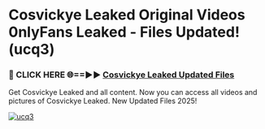 # Cosvickye Leaked Original Videos 0nlyFans Leaked - Files Updated! (ucq3)

<h3>🔴 CLICK HERE 🌐==►► <a href="https://tinyurl.com/3hn5wdd3" rel="nofollow">Cosvickye Leaked Updated Files</a></h3>

Get Cosvickye Leaked and all content. Now you can access all videos and pictures of Cosvickye Leaked. New Updated Files 2025!

[![ucq3](https://i.imgur.com/4HnBqBT.gif)](https://tinyurl.com/3hn5wdd3)

